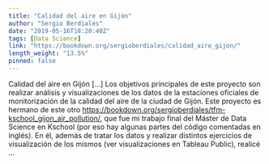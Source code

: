 ```yaml
---
title: "Calidad del aire en Gijón"
author: "Sergio Berdiales"
date: "2019-05-16T18:20:40Z"
tags: [Data Science]
link: "https://bookdown.org/sergioberdiales/calidad_aire_gijon/"
length_weight: "13.5%"
pinned: false
---
```


Calidad del aire en Gijón [...] Los objetivos principales de este proyecto son realizar análisis y visualizaciones de los datos de la estaciones oficiales de monitorización de la calidad del aire de la ciudad de Gijón. Este proyecto es hermano de este otro https://bookdown.org/sergioberdiales/tfm-kschool_gijon_air_pollution/, que fue mi trabajo final del Máster de Data Science en Kschool (por eso hay algunas partes del código comentadas en inglés). En él, además de tratar los datos y realizar distintos ejercicios de visualización de los mismos (ver visualizaciones en Tableau Public), realicé ...
